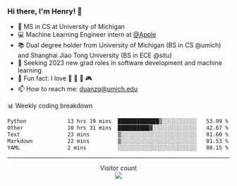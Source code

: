 ### Hi there, I'm Henry! 👋

- 🔭 MS in CS at University of Michigan
- 💻 Machine Learning Engineer intern at [@Apple](https://github.com/apple)
- 📚 Dual degree holder from University of Michigan (BS in CS @umich) and Shanghai Jiao Tong University (BS in ECE @situ)
- 🤖 Seeking 2023 new grad roles in software development and machine learning
- 🍁 Fun fact: I love 📸 🏓 🍜 🎮
- 📫 How to reach me: [duanzq@umich.edu](mailto:duanzq@umich.edu)

📊 Weekly coding breakdown
<!--START_SECTION:waka-->

```txt
Python             13 hrs 19 mins  █████████████▒░░░░░░░░░░░   53.99 %
Other              10 hrs 31 mins  ██████████▓░░░░░░░░░░░░░░   42.67 %
Text               23 mins         ▒░░░░░░░░░░░░░░░░░░░░░░░░   01.60 %
Markdown           22 mins         ▒░░░░░░░░░░░░░░░░░░░░░░░░   01.53 %
YAML               2 mins          ░░░░░░░░░░░░░░░░░░░░░░░░░   00.15 %
```

<!--END_SECTION:waka-->

***
<p align="center"> 
  Visitor count<br>
  <img src="https://profile-counter.glitch.me/zlzq-duanzq/count.svg" />
</p>

<!-- ![Henry Duan's GitHub stats](https://github-readme-stats.vercel.app/api?username=zlzq-duanzq&show_icons=true)

![trophy](https://github-profile-trophy.vercel.app/?username=zlzq-duanzq&column=7)

[![Top Langs](https://github-readme-stats.vercel.app/api/top-langs/?username=zlzq-duanzq&layout=compact)](https://github.com/zlzq-duanzq/github-readme-stats) -->
